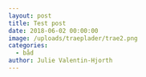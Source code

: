```yaml
---
layout: post
title: Test post
date: 2018-06-02 00:00:00
image: /uploads/traeplader/trae2.png
categories:
  - båd
author: Julie Valentin-Hjorth
---
```


